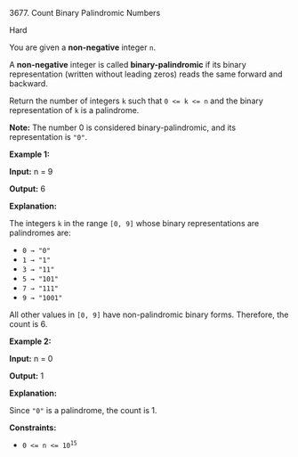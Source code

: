 3677\. Count Binary Palindromic Numbers

Hard

You are given a **non-negative** integer `n`.

A **non-negative** integer is called **binary-palindromic** if its binary representation (written without leading zeros) reads the same forward and backward.

Return the number of integers `k` such that `0 <= k <= n` and the binary representation of `k` is a palindrome.

**Note:** The number 0 is considered binary-palindromic, and its representation is `"0"`.

**Example 1:**

**Input:** n = 9

**Output:** 6

**Explanation:**

The integers `k` in the range `[0, 9]` whose binary representations are palindromes are:

*   `0 → "0"`
*   `1 → "1"`
*   `3 → "11"`
*   `5 → "101"`
*   `7 → "111"`
*   `9 → "1001"`

All other values in `[0, 9]` have non-palindromic binary forms. Therefore, the count is 6.

**Example 2:**

**Input:** n = 0

**Output:** 1

**Explanation:**

Since `"0"` is a palindrome, the count is 1.

**Constraints:**

*   <code>0 <= n <= 10<sup>15</sup></code>